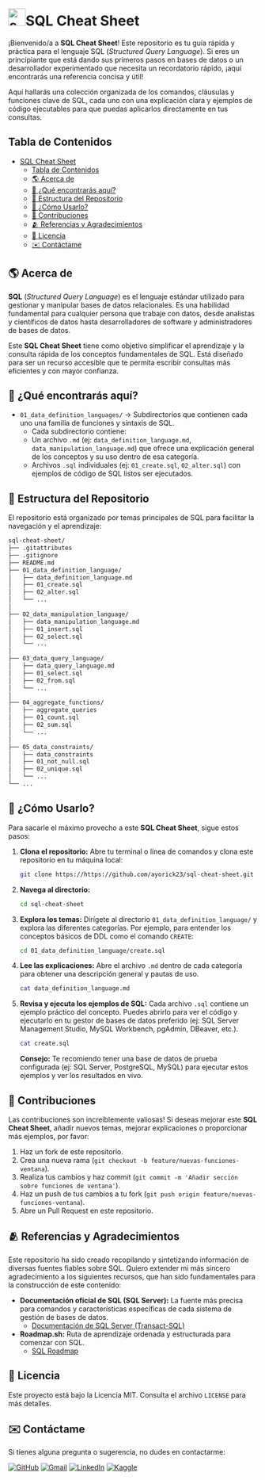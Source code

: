 # <img width="35" height="35" src="https://img.icons8.com/?size=100&id=laYYF3dV0Iew&format=png&color=000000" alt="sql-server">SQL Cheat Sheet

¡Bienvenido/a a **SQL Cheat Sheet**! Este repositorio es tu guía rápida y práctica para el lenguaje SQL (_Structured Query Language_). Si eres un principiante que está dando sus primeros pasos en bases de datos o un desarrollador experimentado que necesita un recordatorio rápido, ¡aquí encontrarás una referencia concisa y útil!

Aquí hallarás una colección organizada de los comandos, cláusulas y funciones clave de SQL, cada uno con una explicación clara y ejemplos de código ejecutables para que puedas aplicarlos directamente en tus consultas.

## Tabla de Contenidos

- [SQL Cheat Sheet](#sql-cheat-sheet)
  - [Tabla de Contenidos](#tabla-de-contenidos)
  - [🌎 Acerca de](#-acerca-de)
  - [🚀 ¿Qué encontrarás aquí?](#-qué-encontrarás-aquí)
  - [📂 Estructura del Repositorio](#-estructura-del-repositorio)
  - [📝 ¿Cómo Usarlo?](#-cómo-usarlo)
  - [🤝 Contribuciones](#-contribuciones)
  - [🫂 Referencias y Agradecimientos](#-referencias-y-agradecimientos)
  - [📃 Licencia](#-licencia)
  - [✉️ Contáctame](#️-contáctame)

## 🌎 Acerca de

**SQL** (_Structured Query Language_) es el lenguaje estándar utilizado para gestionar y manipular bases de datos relacionales. Es una habilidad fundamental para cualquier persona que trabaje con datos, desde analistas y científicos de datos hasta desarrolladores de software y administradores de bases de datos.

Este **SQL Cheat Sheet** tiene como objetivo simplificar el aprendizaje y la consulta rápida de los conceptos fundamentales de SQL. Está diseñado para ser un recurso accesible que te permita escribir consultas más eficientes y con mayor confianza.

## 🚀 ¿Qué encontrarás aquí?

- `01_data_definition_languages/` → Subdirectorios que contienen cada uno una familia de funciones y sintaxis de SQL.
  - Cada subdirectorio contiene:
  - Un archivo `.md` (ej: `data_definition_language.md`, `data_manipulation_language.md`) que ofrece una explicación general de los conceptos y su uso dentro de esa categoría.
  - Archivos `.sql` individuales (ej: `01_create.sql`, `02_alter.sql`) con ejemplos de código de SQL listos ser ejecutados.

## 📂 Estructura del Repositorio

El repositorio está organizado por temas principales de SQL para facilitar la navegación y el aprendizaje:

```bash
sql-cheat-sheet/
├── .gitattributes
├── .gitignore
├── README.md
├── 01_data_definition_language/
│   ├── data_definition_language.md
│   ├── 01_create.sql
│   ├── 02_alter.sql
│   └── ...
│
├── 02_data_manipulation_language/
│   ├── data_manipulation_language.md
│   ├── 01_insert.sql
│   ├── 02_select.sql
│   └── ...
│
├── 03_data_query_language/
│   ├── data_query_language.md
│   ├── 01_select.sql
│   ├── 02_from.sql
│   └── ...
│
├── 04_aggregate_functions/
│   ├── aggregate_queries
│   ├── 01_count.sql
│   ├── 02_sum.sql
│   └── ...
│
├── 05_data_constraints/
│   ├── data_constraints
│   ├── 01_not_null.sql
│   ├── 02_unique.sql
│   └── ...
└── ...
```

## 📝 ¿Cómo Usarlo?

Para sacarle el máximo provecho a este **SQL Cheat Sheet**, sigue estos pasos:

1. **Clona el repositorio:** Abre tu terminal o línea de comandos y clona este repositorio en tu máquina local:

   ```bash
   git clone https://https://github.com/ayorick23/sql-cheat-sheet.git
   ```

2. **Navega al directorio:**

   ```bash
   cd sql-cheat-sheet
   ```

3. **Explora los temas:** Dirígete al directorio `01_data_definition_language/` y explora las diferentes categorías. Por ejemplo, para entender los conceptos básicos de DDL como el comando `CREATE`:

   ```bash
   cd 01_data_definition_language/create.sql
   ```

4. **Lee las explicaciones:** Abre el archivo `.md` dentro de cada categoría para obtener una descripción general y pautas de uso.

   ```bash
   cat data_definition_language.md
   ```

5. **Revisa y ejecuta los ejemplos de SQL:** Cada archivo `.sql` contiene un ejemplo práctico del concepto. Puedes abrirlo para ver el código y ejecutarlo en tu gestor de bases de datos preferido (ej: SQL Server Management Studio, MySQL Workbench, pgAdmin, DBeaver, etc.).

   ```bash
   cat create.sql
   ```

   **Consejo:** Te recomiendo tener una base de datos de prueba configurada (ej: SQL Server, PostgreSQL, MySQL) para ejecutar estos ejemplos y ver los resultados en vivo.

## 🤝 Contribuciones

Las contribuciones son increíblemente valiosas! Si deseas mejorar este **SQL Cheat Sheet**, añadir nuevos temas, mejorar explicaciones o proporcionar más ejemplos, por favor:

1. Haz un fork de este repositorio.
2. Crea una nueva rama (`git checkout -b feature/nuevas-funciones-ventana`).
3. Realiza tus cambios y haz commit (`git commit -m 'Añadir sección sobre funciones de ventana'`).
4. Haz un push de tus cambios a tu fork (`git push origin feature/nuevas-funciones-ventana`).
5. Abre un Pull Request en este repositorio.

## 🫂 Referencias y Agradecimientos

Este repositorio ha sido creado recopilando y sintetizando información de diversas fuentes fiables sobre SQL. Quiero extender mi más sincero agradecimiento a los siguientes recursos, que han sido fundamentales para la construcción de este contenido:

- **Documentación oficial de SQL (SQL Server):** La fuente más precisa para comandos y características específicas de cada sistema de gestión de bases de datos.
  - [Documentación de SQL Server (Transact-SQL)](https://learn.microsoft.com/es-es/sql/t-sql/language-reference?view=sql-server-ver16)
- **Roadmap.sh:** Ruta de aprendizaje ordenada y estructurada para comenzar con SQL.
  - [SQL Roadmap](https://roadmap.sh/sql)

## 📃 Licencia

Este proyecto está bajo la Licencia MIT. Consulta el archivo `LICENSE` para más detalles.

## ✉️ Contáctame

Si tienes alguna pregunta o sugerencia, no dudes en contactarme:

[![GitHub](https://img.shields.io/badge/-GitHub-181717?style=flat&logo=github&logoColor=white)](https://github.com/ayorick23)
[![Gmail](https://img.shields.io/badge/-Email-D14836?style=flat&logo=gmail&logoColor=white)](mailto:mayorickhenry@gmail.com)
[![LinkedIn](https://img.shields.io/badge/-LinkedIn-blue?style=flat&logo=linkedin&logoColor=white)](https://linkedin.com/in/dereckmendez/)
[![Kaggle](https://img.shields.io/badge/-Kaggle-181717?style=flat&logo=kaggle&logoColor=white)](https://www.kaggle.com/dereckmendez)
